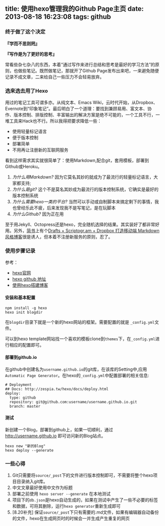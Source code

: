 title: 使用hexo管理我的Github Page主页
date: 2013-08-18 16:23:08
tags: github
---

### 终于做了这个决定

__『学而不思则罔』__

__『写作是为了更好的思考』__

常看些杂七杂八的东西，本着“通过写作来进行总结和思考是最好的学习方法”的原则，也做些笔记。既然做笔记，那就开了Github Page发布出来吧，一来避免随便记录不成文章，二来给自己一些压力不会轻易放弃。

<!--more-->

### 选来选去用了Hexo

用过的笔记工具可谓多亦。从纯文本、Emacs Wiki，云时代开始，从Dropbox、Evernote到“印象笔记”。最后明白了一个道理：要找到兼顾易用、富文本、协作、版本控制、排版控制、丰富输出的解决方案是绝不可能的，一个工具不行，一堆工具来Hack也不行。所以我得把要求降低一些：

* 使用轻量标记语言
* 便于版本控制
* 部署简单
* 不用再让注册新的互联网服务

看到这样需求其实就很简单了：使用Markdown,配合git，套用模板，部署到Github或Heroku。

1. _为什么用Markdown?_  因为它莫名其妙的就成为了最流行的轻量标记语言，大家都支持;
2. _为什么是git?_ 这个不是莫名其妙成为最流行的版本控制系统，它确实是最好的版本控制系统
3. _为什么需要hexo一类的平台?_ 当然可以手动或自制脚本来搞定剩下的事情，我也曾经乐此不疲，后来发现我不是写笔记，是在玩脚本
4. _为什么Github?_ 因为正在用

至于用Jekyll、Octopress还是hexo，完全随机选择的结果。其实装好了都非常好用。另外，[简书](http://jianshu.io/)上有个[Drafts + Scriptogr.am + Dropbox 打造移动端 Markdown 风格博客](http://jianshu.io/p/63HYZ6)很是诱人，但本着不注册新服务的原则，忍了。


### 使用步骤记录

参考：

* [hexo官网](http://zespia.tw/hexo/)
* [hexo github 地址](https://github.com/tommy351/hexo)
* [使用hexo搭建博客](http://yangjian.me/workspace/building-blog-with-hexo/)

#### 安装和基本配置

```
npm install -g hexo
hexo init blogdir
```
在`blogdir`目录下就是一个新的hexo网站的框架。需要配置的就是 `_config.yml`文件。

可以到hexo template网站找一个喜欢的模板clone到`themes`下，在`_config.yml`进行相应的配置即可。


#### 部署到github.io

在github中创建名为`username.github.io`的git库，在该库的Setting中,应用`Automatic Page Generator`。在hexo的`_config.yml`中配置部署的相关信息:

```
# Deployment
## Docs: http://zespia.tw/hexo/docs/deploy.html
deploy:
  type: github
  repository: git@github.com:username/username.github.io.git
  branch: master
```

#### 测试

新创建一个Blog，部署到github上，如果一切顺利，通过 http://username.github.io 即可访问新的Blog站点。

```
hexo new "新的Blog"
hexo deploy --generate
```

### 一些心得

1. Git只需要将`source/_post`下的文件进行版本控制即可，不需要将整个hexo项目目录纳入git库。
2. 中文文章最好使用中文作为标题
3. 部署之前使用 `hexo server --generate` 在本地测试
4. 项目下的`db.json`是hexo自动生成的，如果在测试中产生了一些不必要的标签和数据，可将其删除，运行`hexo generator`重新生成即可
5. [8.20补充] 保证`source/_post`下只有需要的.md文件，如果有编辑器自动备份的文件，hexo在生成网页时的时候会一并生成产生重复的网页




